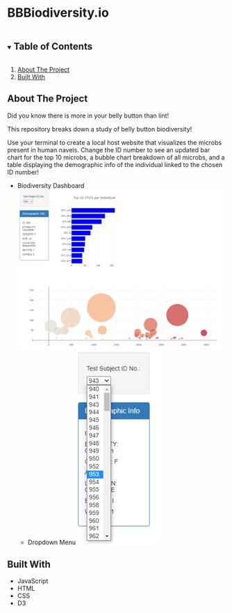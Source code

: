 # BBBiodiversity.io

<!--READ ME-->

<!-- TABLE OF CONTENTS -->
<details open="open">
  <summary><h2 style="display: inline-block">Table of Contents</h2></summary>
  <ol>
    <li>
      <a href="#about-the-project">About The Project</a>
    <li><a href="#built-with">Built With</a></li>
  </ol>
</details>

<!-- ABOUT THE PROJECT -->
## About The Project

Did you know there is more in your belly button than lint!

This repository breaks down a study of belly button biodiversity! 

Use your terminal to create a local host website that visualizes the microbs present in human navels. Change the ID number to see an updated bar chart for the top 10 microbs, a bubble chart breakdown of all microbs, and a table displaying the demographic info of the individual linked to the chosen ID number!

<!-- Project Screenshots -->
* Biodiversity Dashboard
  ![image](https://raw.githubusercontent.com/Boyder3113/BBBiodiversity.io/main/Images/BBDashboard.PNG)
  * Dropdown Menu
  ![image](https://github.com/Boyder3113/BBBiodiversity.io/blob/main/Images/BBDropdown.PNG?raw=true)

<!-- BUILT WITH -->
## Built With

* JavaScript
* HTML
* CSS
* D3